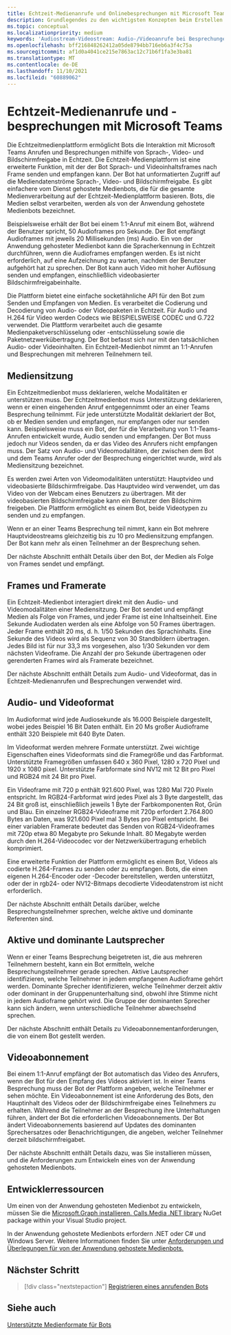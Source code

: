 ```yaml
---
title: Echtzeit-Medienanrufe und Onlinebesprechungen mit Microsoft Teams
description: Grundlegendes zu den wichtigsten Konzepten beim Erstellen eines Bots, der Audio- und Videoanrufe in Echtzeit und Onlinebesprechungen durchführen kann. Erfahren Sie mehr über Mediensitzungen, Framerate, Audio-/Videoformat und Verweise auf Entwicklerressourcen
ms.topic: conceptual
ms.localizationpriority: medium
keywords: 'Audiostream-Videostream: Audio-/Videoanrufe bei Besprechungen in Echtzeit, medienanwendungsgehostete Medien, die vom Mediendienst gehostet werden'
ms.openlocfilehash: bff216848262412a05de8794bb716eb6a3f4c75a
ms.sourcegitcommit: af1d0a4041ce215e7863ac12c71b6f1fa3e3ba81
ms.translationtype: MT
ms.contentlocale: de-DE
ms.lasthandoff: 11/10/2021
ms.locfileid: "60889062"
---
```

# <a name="real-time-media-calls-and-meetings-with-microsoft-teams"></a>Echtzeit-Medienanrufe und -besprechungen mit Microsoft Teams

Die Echtzeitmedienplattform ermöglicht Bots die Interaktion mit Microsoft Teams Anrufen und Besprechungen mithilfe von Sprach-, Video- und Bildschirmfreigabe in Echtzeit. Die Echtzeit-Medienplattform ist eine erweiterte Funktion, mit der der Bot Sprach- und Videoinhaltsframes nach Frame senden und empfangen kann. Der Bot hat unformatierten Zugriff auf die Mediendatenströme Sprach-, Video- und Bildschirmfreigabe. Es gibt einfachere vom Dienst gehostete Medienbots, die für die gesamte Medienverarbeitung auf der Echtzeit-Medienplattform basieren. Bots, die Medien selbst verarbeiten, werden als von der Anwendung gehostete Medienbots bezeichnet.

Beispielsweise erhält der Bot bei einem 1:1-Anruf mit einem Bot, während der Benutzer spricht, 50 Audioframes pro Sekunde. Der Bot empfängt Audioframes mit jeweils 20 Millisekunden (ms) Audio. Ein von der Anwendung gehosteter Medienbot kann die Spracherkennung in Echtzeit durchführen, wenn die Audioframes empfangen werden. Es ist nicht erforderlich, auf eine Aufzeichnung zu warten, nachdem der Benutzer aufgehört hat zu sprechen. Der Bot kann auch Video mit hoher Auflösung senden und empfangen, einschließlich videobasierter Bildschirmfreigabeinhalte.

Die Plattform bietet eine einfache socketähnliche API für den Bot zum Senden und Empfangen von Medien. Es verarbeitet die Codierung und Decodierung von Audio- oder Videopaketen in Echtzeit. Für Audio und H.264 für Video werden Codecs wie BEISPIELSWEISE CODEC und G.722 verwendet. Die Plattform verarbeitet auch die gesamte Medienpaketverschlüsselung oder -entschlüsselung sowie die Paketnetzwerkübertragung. Der Bot befasst sich nur mit den tatsächlichen Audio- oder Videoinhalten. Ein Echtzeit-Medienbot nimmt an 1:1-Anrufen und Besprechungen mit mehreren Teilnehmern teil.

## <a name="media-session"></a>Mediensitzung

Ein Echtzeitmedienbot muss deklarieren, welche Modalitäten er unterstützen muss. Der Echtzeitmedienbot muss Unterstützung deklarieren, wenn er einen eingehenden Anruf entgegennimmt oder an einer Teams Besprechung teilnimmt. Für jede unterstützte Modalität deklariert der Bot, ob er Medien senden und empfangen, nur empfangen oder nur senden kann. Beispielsweise muss ein Bot, der für die Verarbeitung von 1:1-Teams-Anrufen entwickelt wurde, Audio senden und empfangen. Der Bot muss jedoch nur Videos senden, da er das Video des Anrufers nicht empfangen muss. Der Satz von Audio- und Videomodalitäten, der zwischen dem Bot und dem Teams Anrufer oder der Besprechung eingerichtet wurde, wird als Mediensitzung bezeichnet.

Es werden zwei Arten von Videomodalitäten unterstützt: Hauptvideo und videobasierte Bildschirmfreigabe. Das Hauptvideo wird verwendet, um das Video von der Webcam eines Benutzers zu übertragen. Mit der videobasierten Bildschirmfreigabe kann ein Benutzer den Bildschirm freigeben. Die Plattform ermöglicht es einem Bot, beide Videotypen zu senden und zu empfangen.

Wenn er an einer Teams Besprechung teil nimmt, kann ein Bot mehrere Hauptvideostreams gleichzeitig bis zu 10 pro Mediensitzung empfangen. Der Bot kann mehr als einen Teilnehmer an der Besprechung sehen.

Der nächste Abschnitt enthält Details über den Bot, der Medien als Folge von Frames sendet und empfängt.

## <a name="frames-and-frame-rate"></a>Frames und Framerate

Ein Echtzeit-Medienbot interagiert direkt mit den Audio- und Videomodalitäten einer Mediensitzung. Der Bot sendet und empfängt Medien als Folge von Frames, und jeder Frame ist eine Inhaltseinheit. Eine Sekunde Audiodaten werden als eine Abfolge von 50 Frames übertragen. Jeder Frame enthält 20 ms, d. h. 1/50 Sekunden des Sprachinhalts. Eine Sekunde des Videos wird als Sequenz von 30 Standbildern übertragen. Jedes Bild ist für nur 33,3 ms vorgesehen, also 1/30 Sekunden vor dem nächsten Videoframe. Die Anzahl der pro Sekunde übertragenen oder gerenderten Frames wird als Framerate bezeichnet.

Der nächste Abschnitt enthält Details zum Audio- und Videoformat, das in Echtzeit-Medienanrufen und Besprechungen verwendet wird.

## <a name="audio-and-video-format"></a>Audio- und Videoformat

Im Audioformat wird jede Audiosekunde als 16.000 Beispiele dargestellt, wobei jedes Beispiel 16 Bit Daten enthält. Ein 20 Ms großer Audioframe enthält 320 Beispiele mit 640 Byte Daten.

Im Videoformat werden mehrere Formate unterstützt. Zwei wichtige Eigenschaften eines Videoformats sind die Framegröße und das Farbformat. Unterstützte Framegrößen umfassen 640 x 360 Pixel, 1280 x 720 Pixel und 1920 x 1080 pixel. Unterstützte Farbformate sind NV12 mit 12 Bit pro Pixel und RGB24 mit 24 Bit pro Pixel.

Ein Videoframe mit 720 p enthält 921.600 Pixel, was 1280 Mal 720 Pixeln entspricht. Im RGB24-Farbformat wird jedes Pixel als 3 Byte dargestellt, das 24 Bit groß ist, einschließlich jeweils 1 Byte der Farbkomponenten Rot, Grün und Blau. Ein einzelner RGB24-Videoframe mit 720p erfordert 2.764.800 Bytes an Daten, was 921.600 Pixel mal 3 Bytes pro Pixel entspricht. Bei einer variablen Framerate bedeutet das Senden von RGB24-Videoframes mit 720p etwa 80 Megabyte pro Sekunde Inhalt. 80 Megabyte werden durch den H.264-Videocodec vor der Netzwerkübertragung erheblich komprimiert.

Eine erweiterte Funktion der Plattform ermöglicht es einem Bot, Videos als codierte H.264-Frames zu senden oder zu empfangen. Bots, die einen eigenen H.264-Encoder oder -Decoder bereitstellen, werden unterstützt, oder der in rgb24- oder NV12-Bitmaps decodierte Videodatenstrom ist nicht erforderlich.

Der nächste Abschnitt enthält Details darüber, welche Besprechungsteilnehmer sprechen, welche aktive und dominante Referenten sind.

## <a name="active-and-dominant-speakers"></a>Aktive und dominante Lautsprecher

Wenn er einer Teams Besprechung beigetreten ist, die aus mehreren Teilnehmern besteht, kann ein Bot ermitteln, welche Besprechungsteilnehmer gerade sprechen. Aktive Lautsprecher identifizieren, welche Teilnehmer in jedem empfangenen Audioframe gehört werden. Dominante Sprecher identifizieren, welche Teilnehmer derzeit aktiv oder dominant in der Gruppenunterhaltung sind, obwohl ihre Stimme nicht in jedem Audioframe gehört wird. Die Gruppe der dominanten Sprecher kann sich ändern, wenn unterschiedliche Teilnehmer abwechselnd sprechen.

Der nächste Abschnitt enthält Details zu Videoabonnementanforderungen, die von einem Bot gestellt werden.

## <a name="video-subscription"></a>Videoabonnement

Bei einem 1:1-Anruf empfängt der Bot automatisch das Video des Anrufers, wenn der Bot für den Empfang des Videos aktiviert ist. In einer Teams Besprechung muss der Bot der Plattform angeben, welche Teilnehmer er sehen möchte. Ein Videoabonnement ist eine Anforderung des Bots, den Hauptinhalt des Videos oder der Bildschirmfreigabe eines Teilnehmers zu erhalten. Während die Teilnehmer an der Besprechung ihre Unterhaltungen führen, ändert der Bot die erforderlichen Videoabonnements. Der Bot ändert Videoabonnements basierend auf Updates des dominanten Sprechersatzes oder Benachrichtigungen, die angeben, welcher Teilnehmer derzeit bildschirmfreigabet.

Der nächste Abschnitt enthält Details dazu, was Sie installieren müssen, und die Anforderungen zum Entwickeln eines von der Anwendung gehosteten Medienbots.

## <a name="developer-resources"></a>Entwicklerressourcen

Um einen von der Anwendung gehosteten Medienbot zu entwickeln, müssen Sie die [Microsoft.Graph installieren. Calls.Media .NET library](https://www.nuget.org/packages/Microsoft.Graph.Communications.Calls.Media/) NuGet package within your Visual Studio project.

In der Anwendung gehostete Medienbots erfordern .NET oder C# und Windows Server. Weitere Informationen finden Sie unter [Anforderungen und Überlegungen für von der Anwendung gehostete Medienbots.](requirements-considerations-application-hosted-media-bots.md#c-or-net-and-windows-server-for-development)

## <a name="next-step"></a>Nächster Schritt

> [!div class="nextstepaction"]
> [Registrieren eines anrufenden Bots](~/bots/calls-and-meetings/registering-calling-bot.md)

## <a name="see-also"></a>Siehe auch

[Unterstützte Medienformate für Bots](~/resources/media-formats.md)
